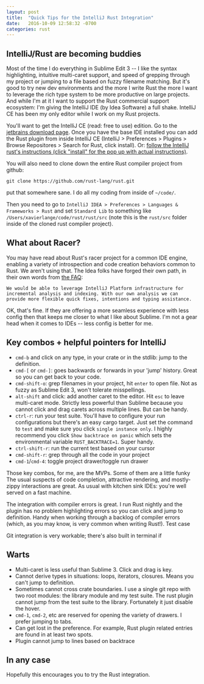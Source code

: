 ```yaml
---
layout: post
title:  "Quick Tips for the IntelliJ Rust Integration"
date:   2016-10-09 12:58:32 -0700
categories: rust
---
```


IntelliJ/Rust are becoming buddies
---

Most of the time I do everything in Sublime Edit 3 -- I like the syntax highlighting, intuitive multi-caret support, and speed of grepping
through my project or jumping to a file based on fuzzy filename matching. But it's good to try new dev environments and the more I write Rust the more I want to
leverage the rich type system to be more productive on large projects. And while I'm at it I want to support the Rust commercial support ecosystem: I'm
giving the IntelliJ IDE (by Idea Software) a full shake. IntelliJ CE has been my only editor while I work on my Rust projects.

You'll want to get the IntelliJ CE (read: free to use) edition. Go to the [jetbrains download page](https://www.jetbrains.com/idea/download/).
Once you have the base IDE installed you can add the Rust plugin from inside IntelliJ CE (IntelliJ > Preferences > Plugins > Browse Repositores > Search for Rust, click install). Or: [follow the IntelliJ rust's instructions (click "install" for the pop up with actual instructions)](https://intellij-rust.github.io/).

You will also need to clone down the entire Rust compiler project from github:

```
git clone https://github.com/rust-lang/rust.git
```

put that somewhere sane. I do all my coding from inside of `~/code/`.

Then you need to go to `IntelliJ IDEA > Preferences > Languages & Frameworks > Rust` and set `Standard Lib` to something like `/Users/xavierlange/code/rust/rust/src` (note this is the `rust/src` folder inside of the cloned rust compiler project).

What about Racer?
---

You may have read about Rust's racer project for a common IDE engine, enabling a variety of introspection and code
creation behaviors common to Rust. We aren't using that. The Idea folks have forged their own path, in their own words from [the FAQ](https://intellij-rust.github.io/docs/faq.html):

```
We would be able to leverage IntelliJ Platform infrastructure for incremental analysis and indexing. With our own analysis we can provide more flexible quick fixes, intentions and typing assistance.
```

OK, that's fine. If they are offering a more seamless experience with less config then that keeps me closer to what I like about Sublime. I'm not a gear head when it comes to IDEs -- less config is better for me.

Key combos + helpful pointers for IntelliJ
---

 * `cmd-b` and click on any type, in your crate or in the stdlib: jump to the definition.
 * `cmd-[` or `cmd-]`: goes backwards or forwards in your 'jump' history. Great so you can get back to your code.
 * `cmd-shift-o`: grep filenames in your project, hit `enter` to open file. Not as fuzzy as Sublime Edit 3, won't tolerate misspellings.
 * `alt-shift` and click: add another caret to the editor. Hit `esc` to leave multi-caret mode. Strictly less powerful than Sublime because you cannot click and drag carets across multiple lines. But can be handy.
 * `ctrl-r`: run your test suite. You'll have to configure your run configurations but there's an easy cargo target. Just set the command to `test` and make sure you click `single instance only`. I highly recommend you click `Show backtrace on panic` which sets the environmental variable `RUST_BACKTRACE=1`. Super handy.
 * `ctrl-shift-r`: run the current test based on your cursor
 * `cmd-shift-r`: grep through all the code in your project
 * `cmd-1`/`cmd-4`: toggle project drawer/toggle run drawer

Those key combos, for me, are the MVPs. Some of them are a little funky The usual suspects of code completion, attractive rendering, and mostly-zippy interactions are great. As usual with kitchen sink IDEs: you're well served on a fast machine.

The integration with compiler errors is great. I run Rust nightly and the plugin has no problem highlighting errors so you can click and jump to definition. Handy when working through a backlog of compiler errors (which, as you may know, is very common when writing Rust!). Test case

Git integration is very workable; there's also built in terminal if 

Warts
---

 * Multi-caret is less useful than Sublime 3. Click and drag is key.
 * Cannot derive types in situations: loops, iterators, closures. Means you can't jump to definition.
 * Sometimes cannot cross crate boundaries. I use a single git repo with two root modules: the library module and my test suite. The rust plugin cannot jump from the test suite to the library. Fortunately it just disable the hover.
 * `cmd-1`, `cmd-2`, etc are reserved for opening the variety of drawers. I prefer jumping to tabs.
 * Can get lost in the preference. For example, Rust plugin related entries are found in at least two spots.
 * Plugin cannot jump to lines based on backtrace

In any case
---

Hopefully this encourages you to try the Rust integration.